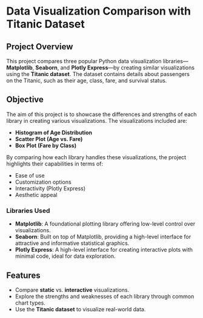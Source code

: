 # Data Visualization Comparison with Titanic Dataset

## Project Overview
This project compares three popular Python data visualization libraries—**Matplotlib**, **Seaborn**, and **Plotly Express**—by creating similar visualizations using the **Titanic dataset**. The dataset contains details about passengers on the Titanic, such as their age, class, fare, and survival status.

## Objective
The aim of this project is to showcase the differences and strengths of each library in creating various visualizations. The visualizations included are:
- **Histogram of Age Distribution**
- **Scatter Plot (Age vs. Fare)**
- **Box Plot (Fare by Class)**

By comparing how each library handles these visualizations, the project highlights their capabilities in terms of:
- Ease of use
- Customization options
- Interactivity (Plotly Express)
- Aesthetic appeal

### Libraries Used
- **Matplotlib**: A foundational plotting library offering low-level control over visualizations.
- **Seaborn**: Built on top of Matplotlib, providing a high-level interface for attractive and informative statistical graphics.
- **Plotly Express**: A high-level interface for creating interactive plots with minimal code, ideal for data exploration.

## Features
- Compare **static** vs. **interactive** visualizations.
- Explore the strengths and weaknesses of each library through common chart types.
- Use the **Titanic dataset** to visualize real-world data.


